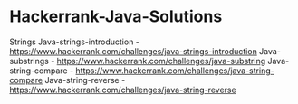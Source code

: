 # Hackerrank-Java-Solutions
Strings 
	Java-strings-introduction - https://www.hackerrank.com/challenges/java-strings-introduction
	Java-substrings - https://www.hackerrank.com/challenges/java-substring
	Java-string-compare - https://www.hackerrank.com/challenges/java-string-compare
	Java-string-reverse - https://www.hackerrank.com/challenges/java-string-reverse
